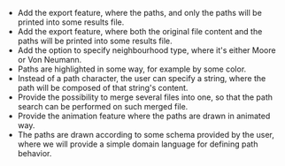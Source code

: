 - Add the export feature, where the paths, and only the paths will be printed into some results file.
- Add the export feature, where both the original file content and the paths will be printed into some results file.
- Add the option to specify neighbourhood type, where it's either Moore or Von Neumann.
- Paths are highlighted in some way, for example by some color.
- Instead of a path character, the user can specify a string, where the path will be composed of that string's content.
- Provide the possibility to merge several files into one, so that the path search can be performed on such merged file.
- Provide the animation feature where the paths are drawn in animated way.
- The paths are drawn according to some schema provided by the user, where we will provide a simple domain language for defining path behavior.
